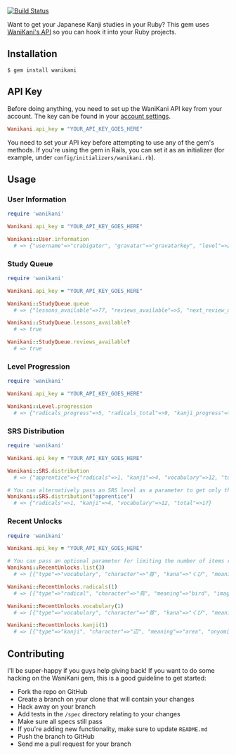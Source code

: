 [![Build Status](https://travis-ci.org/dennmart/wanikani-gem.png)](https://travis-ci.org/dennmart/wanikani-gem)

Want to get your Japanese Kanji studies in your Ruby? This gem uses [WaniKani's API](http://www.wanikani.com/api) so you can hook it into your Ruby projects.

## Installation
```
$ gem install wanikani
```

## API Key

Before doing anything, you need to set up the WaniKani API key from your account. The key can be found in your [account settings](http://www.wanikani.com/account).

```ruby
Wanikani.api_key = "YOUR_API_KEY_GOES_HERE"
```

You need to set your API key before attempting to use any of the gem's methods. If you're using the gem in Rails, you can set it as an initializer (for example, under `config/initializers/wanikani.rb`).

## Usage

### User Information

```ruby
require 'wanikani'

Wanikani.api_key = "YOUR_API_KEY_GOES_HERE"

Wanikani::User.information
  # => {"username"=>"crabigator", "gravatar"=>"gravatarkey", "level"=>25, "title"=>"Turtles", "about"=>"I am the almighty crabigator!", "website"=>"http://www.wanikani.com/", "twitter"=>"WaniKaniApp", "topics_count"=>1000, "posts_count"=>500, "creation_date"=>1337820000}
```

### Study Queue

```ruby
require 'wanikani'

Wanikani.api_key = "YOUR_API_KEY_GOES_HERE"

Wanikani::StudyQueue.queue
  # => {"lessons_available"=>77, "reviews_available"=>5, "next_review_date"=>1355893492, "reviews_available_next_hour"=>6, "reviews_available_next_day"=>24}

Wanikani::StudyQueue.lessons_available?
  # => true

Wanikani::StudyQueue.reviews_available?
  # => true
```

### Level Progression

```ruby
require 'wanikani'

Wanikani.api_key = "YOUR_API_KEY_GOES_HERE"

Wanikani::Level.progression
  # => {"radicals_progress"=>5, "radicals_total"=>9, "kanji_progress"=>10, "kanji_total"=>23}
```

### SRS Distribution

```ruby
require 'wanikani'

Wanikani.api_key = "YOUR_API_KEY_GOES_HERE"

Wanikani::SRS.distribution
  # => {"apprentice"=>{"radicals"=>1, "kanji"=>4, "vocabulary"=>12, "total"=>17}, "guru"=>{"radicals"=>24, "kanji"=>75, "vocabulary"=>181, "total"=>280}, "master"=>{"radicals"=>38, "kanji"=>37, "vocabulary"=>82, "total"=>157}, "enlighten"=>{"radicals"=>82, "kanji"=>93, "vocabulary"=>189, "total"=>364}, "burned"=>{"radicals"=>19, "kanji"=>0, "vocabulary"=>0, "total"=>19}}

# You can alternatively pass an SRS level as a parameter to get only that information.
Wanikani::SRS.distribution("apprentice")
  # => {"radicals"=>1, "kanji"=>4, "vocabulary"=>12, "total"=>17}
```

### Recent Unlocks

```ruby
require 'wanikani'

Wanikani.api_key = "YOUR_API_KEY_GOES_HERE"

# You can pass an optional parameter for limiting the number of items returned (default: 10).
Wanikani::RecentUnlocks.list(3)
  # => [{"type"=>"vocabulary", "character"=>"首", "kana"=>"くび", "meaning"=>"neck", "level"=>6, "unlocked_date"=>1355879555}, {"type"=>"kanji", "character"=>"辺", "meaning"=>"area", "onyomi"=>"へん", "kunyomi"=>"あたり", "important_reading"=>"onyomi", "level"=>7, "unlocked_date"=>1355762469}, {"type"=>"radical", "character"=>"鳥", "meaning"=>"bird", "image"=>nil, "level"=>7, "unlocked_date"=>1355759947}]

Wanikani::RecentUnlocks.radicals(1)
  # => [{"type"=>"radical", "character"=>"鳥", "meaning"=>"bird", "image"=>nil, "level"=>7, "unlocked_date"=>1355759947}]

Wanikani::RecentUnlocks.vocabulary(1)
  # => [{"type"=>"vocabulary", "character"=>"首", "kana"=>"くび", "meaning"=>"neck", "level"=>6, "unlocked_date"=>1355879555}]

Wanikani::RecentUnlocks.kanji(1)
  # => [{"type"=>"kanji", "character"=>"辺", "meaning"=>"area", "onyomi"=>"へん", "kunyomi"=>"あたり", "important_reading"=>"onyomi", "level"=>7, "unlocked_date"=>1355762469}]
```

## Contributing

I'll be super-happy if you guys help giving back! If you want to do some hacking on the WaniKani gem, this is a good guideline to get started:

* Fork the repo on GitHub
* Create a branch on your clone that will contain your changes
* Hack away on your branch
* Add tests in the `/spec` directory relating to your changes
* Make sure all specs still pass
* If you're adding new functionality, make sure to update `README.md`
* Push the branch to GitHub
* Send me a pull request for your branch

